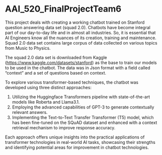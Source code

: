 # AAI_520_FinalProjectTeam6
   This project deals with creating a working chatbot trained on Stanford question answering data set (squad 2.0). Chatbots have become integral part of our day-to-day life and in almost all industries. So, it is essential that AI Engineers know all the nuances of its creation, training and maintenance. Squad 2.0 data set contains large corpus of data collected on various topics from Music to Physics.

The squad 2.0 data set is downloaded from Kaggle (https://www.kaggle.com/datasets/stanford) as the base to train our models to be used in the chatbot. The data was in Json format with a field called “context” and a set of questions based on context.

To explore various transformer-based techniques, the chatbot was developed using three distinct approaches:

1. Utilizing the Huggingface Transformers pipeline with state-of-the-art models like Roberta and Llama3.1.
2. Employing the advanced capabilities of GPT-3 to generate contextually relevant answers.
3. Implementing the Text-to-Text Transfer Transformer (T5) model, which has been fine-tuned on the SQuAD dataset and enhanced with a context retrieval mechanism to improve response accuracy.
   
Each approach offers unique insights into the practical applications of transformer technologies in real-world AI tasks, showcasing their strengths and identifying potential areas for improvement in chatbot technologies.




